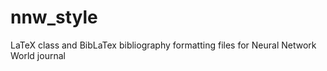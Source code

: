 # nnw_style
LaTeX class and BibLaTex bibliography formatting files for Neural Network World journal
